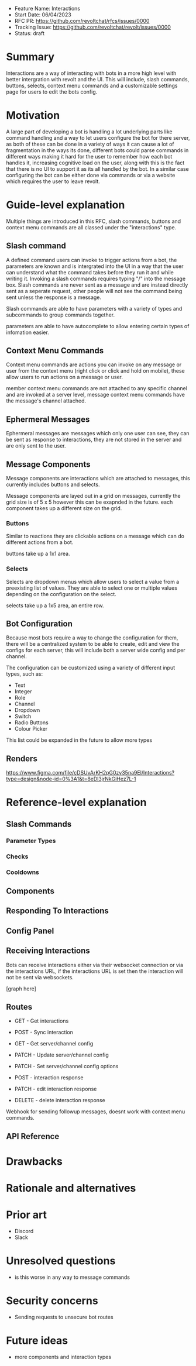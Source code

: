 - Feature Name: Interactions
- Start Date: 06/04/2023
- RFC PR: https://github.com/revoltchat/rfcs/issues/0000
- Tracking Issue: https://github.com/revoltchat/revolt/issues/0000
- Status: draft

# Summary

Interactions are a way of interacting with bots in a more high level with better intergration
with revolt and the UI. This will include, slash commands, buttons, selects, context menu commands and
a customizable settings page for users to edit the bots config.

# Motivation

A large part of developing a bot is handling a lot underlying parts like command handling and
a way to let users configure the bot for there server, as both of these can be done in a variety
of ways it can cause a lot of fragmentation in the ways its done, different bots could parse
commands in different ways making it hard for the user to remember how each bot handles it,
increasing cognitive load on the user, along with this is the fact that there is no UI to support
it as its all handled by the bot. In a similar case configuring the bot can be either done via
commands or via a website which requires the user to leave revolt.

# Guide-level explanation

Multiple things are introduced in this RFC, slash commands, buttons and context menu commands are
all classed under the "interactions" type.

## Slash command

A defined command users can invoke to trigger actions from a bot, the parameters are known and
is intergrated into the UI in a way that the user can understand what the command takes before
they run it and while writing it. Invoking a slash commands requires typing "/" into the message
box. Slash commands are never sent as a message and are instead directly sent as a seperate request,
other people will not see the command being sent unless the response is a message.

Slash commands are able to have parameters with a variety of types and subcommands to group commands
together.

parameters are able to have autocomplete to allow entering certain types of infomation easier.

## Context Menu Commands

Context menu commands are actions you can invoke on any message or user from the context menu
(right click or click and hold on mobile), these allow users to run actions on a message or user.

member context menu commands are not attached to any specific channel and are invoked at a server level,
message context menu commands have the message's channel attached.

## Ephermeral Messages

Ephermeral messages are messages which only one user can see, they can be sent as response to interactions,
they are not stored in the server and are only sent to the user.

## Message Components

Message components are interactions which are attached to messages, this currently includes buttons
and selects.

Message components are layed out in a grid on messages, currently the grid size is of 5 x 5 however
this can be exapnded in the future. each component takes up a different size on the grid.

### Buttons

Similar to reactions they are clickable actions on a message which can do different actions
from a bot.

buttons take up a 1x1 area.

### Selects

Selects are dropdown menus which allow users to select a value from a preexisting list of values.
They are able to select one or multiple values depending on the configuration on the select.

selects take up a 1x5 area, an entire row.

## Bot Configuration

Because most bots require a way to change the configuration for them, there will be a centralized
system to be able to create, edit and view the configs for each server, this will include both a
server wide config and per channel.

The configuration can be customized using a variety of different input types, such as:
- Text
- Integer
- Role
- Channel
- Dropdown
- Switch
- Radio Buttons
- Colour Picker

This list could be expanded in the future to allow more types

## Renders

https://www.figma.com/file/cDSUvArKH2pG0zv35na9El/Interactions?type=design&node-id=0%3A1&t=8eDl3jrNkGiHez7L-1

<!-- Explain the proposal as if its already in Revolt and you were teaching it to new users.
- Introduce new concepts
- Explain the feature with examples
- What this fixes or adds and what users should think of the feature
- Discuss how this impacts using revolt, does it make it harder or easier to use.

For internal oriented RFCs such as internal code changes, this should largely talk about how contributors should think about the change. and give examples on the impacts. -->

# Reference-level explanation

## Slash Commands

### Parameter Types

### Checks

### Cooldowns

## Components

## Responding To Interactions

## Config Panel

## Receiving Interactions

Bots can receive interactions either via their websocket connection or via the interactions URL, if the
interactions URL is set then the interaction will not be sent via websockets.

[graph here]

## Routes

- GET -  Get interactions
- POST - Sync interaction

- GET - Get server/channel config
- PATCH - Update server/channel config
- PATCH - Set server/channel config options

- POST - interaction response
- PATCH - edit interaction response
- DELETE - delete interaction response

Webhook for sending followup messages, doesnt work with context menu commands.

## API Reference

<!-- This is the technical section of the RFC, it should go over in detail:
- Its interaction with other features
- How this will be implemented
- Corner or edge cases

This section should reference the examples in the previous section and disect them in more detail. -->

# Drawbacks

<!-- Why should this not be added. -->

# Rationale and alternatives

<!-- - Why is this design the best
- Are there alternative ways to solve this
- Could this be done with existing features or existing solutions -->

# Prior art

- Discord
- Slack

<!-- This should include both good and bad outlooks on the the proposal, this could include how other platforms, software and hardware solve similar issues if relevent or how any existing proposals have tried to solve the same problem. -->

# Unresolved questions

- is this worse in any way to message commands

<!-- - Are there any parts which are not yet designed or you believe need further discussion
- Do you expect any part of this proposal to change and you wish to draw attention to
- Are there any related issues which you belive are out of the scope of this RFC that could be addressed in a seperate RFC? -->

# Security concerns

- Sending requests to unsecure bot routes

<!-- How does this RFC impact security, this section might not always be applicable and if you believe it is not please write in this section why you believe that. -->

# Future ideas

- more components and interaction types

<!-- Are there any features or changes that this proposal could enable, or how this proposal impacts the future of Revolt. -->
